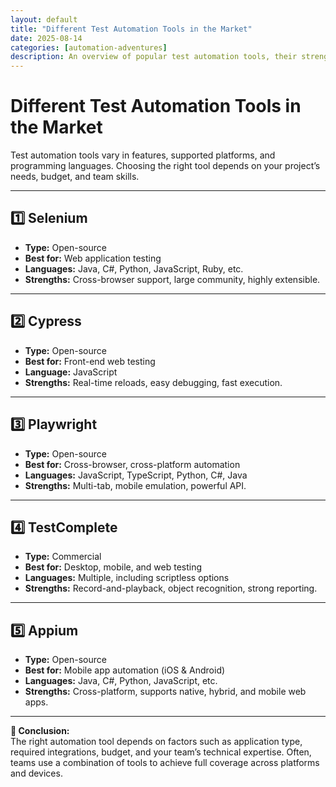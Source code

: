 ```yaml
---
layout: default
title: "Different Test Automation Tools in the Market"
date: 2025-08-14
categories: [automation-adventures]
description: An overview of popular test automation tools, their strengths, and their use cases.
---
```


# Different Test Automation Tools in the Market

Test automation tools vary in features, supported platforms, and programming languages. Choosing the right tool depends on your project’s needs, budget, and team skills.

---

## 1️⃣ Selenium
- **Type:** Open-source
- **Best for:** Web application testing
- **Languages:** Java, C#, Python, JavaScript, Ruby, etc.
- **Strengths:** Cross-browser support, large community, highly extensible.

---

## 2️⃣ Cypress
- **Type:** Open-source
- **Best for:** Front-end web testing
- **Language:** JavaScript
- **Strengths:** Real-time reloads, easy debugging, fast execution.

---

## 3️⃣ Playwright
- **Type:** Open-source
- **Best for:** Cross-browser, cross-platform automation
- **Languages:** JavaScript, TypeScript, Python, C#, Java
- **Strengths:** Multi-tab, mobile emulation, powerful API.

---

## 4️⃣ TestComplete
- **Type:** Commercial
- **Best for:** Desktop, mobile, and web testing
- **Languages:** Multiple, including scriptless options
- **Strengths:** Record-and-playback, object recognition, strong reporting.

---

## 5️⃣ Appium
- **Type:** Open-source
- **Best for:** Mobile app automation (iOS & Android)
- **Languages:** Java, C#, Python, JavaScript, etc.
- **Strengths:** Cross-platform, supports native, hybrid, and mobile web apps.

---

**📌 Conclusion:**  
The right automation tool depends on factors such as application type, required integrations, budget, and your team’s technical expertise. Often, teams use a combination of tools to achieve full coverage across platforms and devices.
